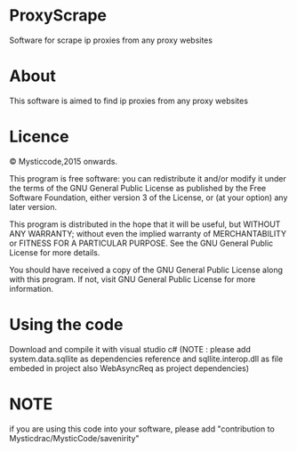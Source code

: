 # ProxyScrape
Software for scrape ip proxies from any proxy websites

# About

This software is aimed to find ip proxies from any proxy websites

# Licence

© Mysticcode,2015 onwards.

This program is free software: you can redistribute it and/or modify it under the terms of the GNU General Public License as published by the Free Software Foundation, either version 3 of the License, or (at your option) any later version.

This program is distributed in the hope that it will be useful, but WITHOUT ANY WARRANTY; without even the implied warranty of MERCHANTABILITY or FITNESS FOR A PARTICULAR PURPOSE. See the GNU General Public License for more details.

You should have received a copy of the GNU General Public License along with this program. If not, visit GNU General Public License for more information.

# Using the code

Download and compile it with visual studio c# (NOTE : please add system.data.sqllite as dependencies reference and sqllite.interop.dll as file embeded in project also WebAsyncReq as project dependencies)

# NOTE
if you are using this code into your software, please add "contribution to Mysticdrac/MysticCode/savenirity"

